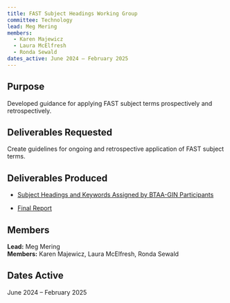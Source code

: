 ```yaml
---
title: FAST Subject Headings Working Group
committee: Technology
lead: Meg Mering
members:
  - Karen Majewicz
  - Laura McElfresh
  - Ronda Sewald
dates_active: June 2024 – February 2025
---
```


## Purpose

Developed guidance for applying FAST subject terms prospectively and retrospectively.

## Deliverables Requested

Create guidelines for ongoing and retrospective application of FAST subject terms.

## Deliverables Produced

- [Subject Headings and Keywords Assigned by BTAA-GIN Participants](../../library/fast-subject-keyword-assessment)

- [Final Report](../../library/fast-subjects-final-report)

## Members

**Lead:** Meg Mering  
**Members:** Karen Majewicz, Laura McElfresh, Ronda Sewald

## Dates Active

June 2024 – February 2025
